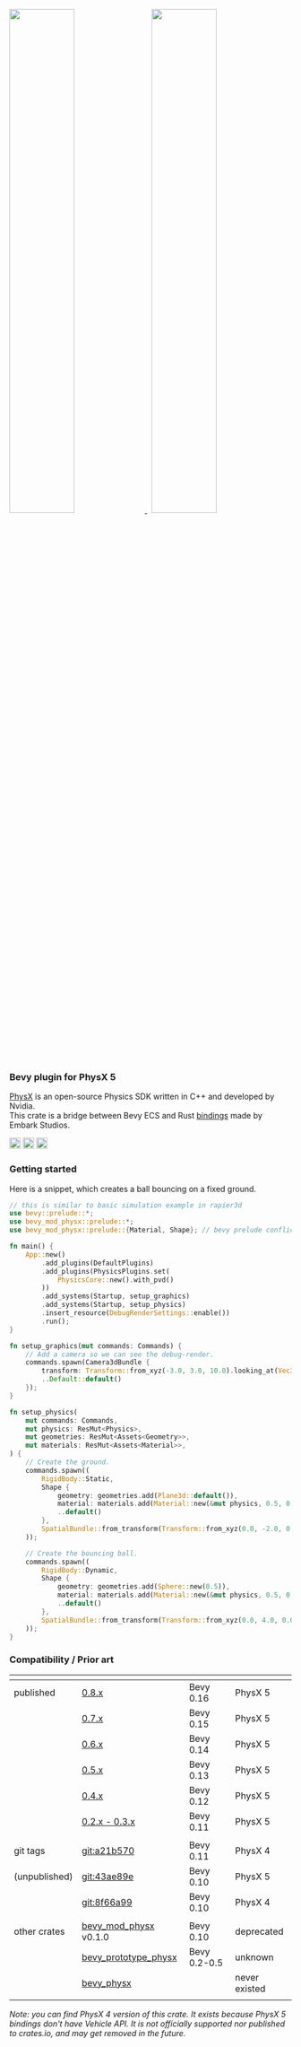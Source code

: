 <p align="left">
  <a href="https://github.com/rlidwka/bevy_mod_physx/blob/master/examples/articulation.rs" title="see collision example">
    <img src="https://user-images.githubusercontent.com/999113/253824185-ade6f3c1-0ce7-4e95-833a-daa619acbcb6.png" width="48%">
  </a>
  &nbsp;
  <a href="https://github.com/rlidwka/bevy_mod_physx/blob/master/examples/cube_stacks.rs" title="see articulation example">
    <img src="https://user-images.githubusercontent.com/999113/253824183-11d21bb3-700d-4a0b-aab4-60b48af49c23.png" width="48%">
  </a>
</p>

### Bevy plugin for PhysX 5

[PhysX](https://github.com/NVIDIA-Omniverse/PhysX) is an open-source Physics SDK written in C++ and developed by Nvidia. \
This crate is a bridge between Bevy ECS and Rust [bindings](https://github.com/EmbarkStudios/physx-rs) made by Embark Studios.

[<img alt="github" src="https://img.shields.io/badge/github-8da0cb?style=for-the-badge&labelColor=555555&logo=github" height="20">](https://github.com/rlidwka/bevy_mod_physx)
[<img alt="docs.rs" src="https://img.shields.io/badge/docs-8da0cb?style=for-the-badge&labelColor=555555&logo=docs.rs" height="20">](https://docs.rs/bevy_mod_physx)
[<img alt="crates.io" src="https://img.shields.io/crates/v/bevy_mod_physx.svg?style=for-the-badge&color=fc8d62&logo=rust" height="20">](https://crates.io/crates/bevy_mod_physx)

### Getting started

Here is a snippet, which creates a ball bouncing on a fixed ground.

```rust
// this is similar to basic simulation example in rapier3d
use bevy::prelude::*;
use bevy_mod_physx::prelude::*;
use bevy_mod_physx::prelude::{Material, Shape}; // bevy prelude conflicts

fn main() {
    App::new()
        .add_plugins(DefaultPlugins)
        .add_plugins(PhysicsPlugins.set(
            PhysicsCore::new().with_pvd()
        ))
        .add_systems(Startup, setup_graphics)
        .add_systems(Startup, setup_physics)
        .insert_resource(DebugRenderSettings::enable())
        .run();
}

fn setup_graphics(mut commands: Commands) {
    // Add a camera so we can see the debug-render.
    commands.spawn(Camera3dBundle {
        transform: Transform::from_xyz(-3.0, 3.0, 10.0).looking_at(Vec3::ZERO, Vec3::Y),
        ..Default::default()
    });
}

fn setup_physics(
    mut commands: Commands,
    mut physics: ResMut<Physics>,
    mut geometries: ResMut<Assets<Geometry>>,
    mut materials: ResMut<Assets<Material>>,
) {
    // Create the ground.
    commands.spawn((
        RigidBody::Static,
        Shape {
            geometry: geometries.add(Plane3d::default()),
            material: materials.add(Material::new(&mut physics, 0.5, 0.5, 0.6)),
            ..default()
        },
        SpatialBundle::from_transform(Transform::from_xyz(0.0, -2.0, 0.0)),
    ));

    // Create the bouncing ball.
    commands.spawn((
        RigidBody::Dynamic,
        Shape {
            geometry: geometries.add(Sphere::new(0.5)),
            material: materials.add(Material::new(&mut physics, 0.5, 0.5, 0.6)),
            ..default()
        },
        SpatialBundle::from_transform(Transform::from_xyz(0.0, 4.0, 0.0)),
    ));
}
```

### Compatibility / Prior art

|[]()           |[]()                                                                                                    |[]()          |[]()           |
|---------------|--------------------------------------------------------------------------------------------------------|--------------|---------------|
| published     | [0.8.x](https://crates.io/crates/bevy_mod_physx)                                                       | Bevy 0.16    | PhysX 5       |
|               | [0.7.x](https://crates.io/crates/bevy_mod_physx)                                                       | Bevy 0.15    | PhysX 5       |
|               | [0.6.x](https://crates.io/crates/bevy_mod_physx)                                                       | Bevy 0.14    | PhysX 5       |
|               | [0.5.x](https://crates.io/crates/bevy_mod_physx)                                                       | Bevy 0.13    | PhysX 5       |
|               | [0.4.x](https://crates.io/crates/bevy_mod_physx)                                                       | Bevy 0.12    | PhysX 5       |
|               | [0.2.x - 0.3.x](https://crates.io/crates/bevy_mod_physx)                                               | Bevy 0.11    | PhysX 5       |
|               |                                                                                                        |              |               |
| git tags      | [git:a21b570](https://github.com/rlidwka/bevy_mod_physx/tree/a21b570b20a1e7ac22b5c86c54fcc1597760f2ec) | Bevy 0.11    | PhysX 4       |
| (unpublished) | [git:43ae89e](https://github.com/rlidwka/bevy_mod_physx/tree/43ae89e013daf00ef841611149420fb4d04c2a4f) | Bevy 0.10    | PhysX 5       |
|               | [git:8f66a99](https://github.com/rlidwka/bevy_mod_physx/tree/8f66a9965eb461794856898ca44a1faf13c295ab) | Bevy 0.10    | PhysX 4       |
|               |                                                                                                        |              |               |
| other crates  | [bevy_mod_physx](https://github.com/MasterOfMarkets/bevy_mod_physx) v0.1.0                             | Bevy 0.10    | deprecated    |
|               | [bevy_prototype_physx](https://github.com/superdump/bevy_prototype_physx)                              | Bevy 0.2-0.5 | unknown       |
|               | [bevy_physx](https://crates.io/crates/bevy_physx)                                                      |              | never existed |
|               |                                                                                                        |              |               |

*Note: you can find PhysX 4 version of this crate. It exists because PhysX 5 bindings don't have Vehicle API. It is not officially supported nor published to crates.io, and may get removed in the future.*
